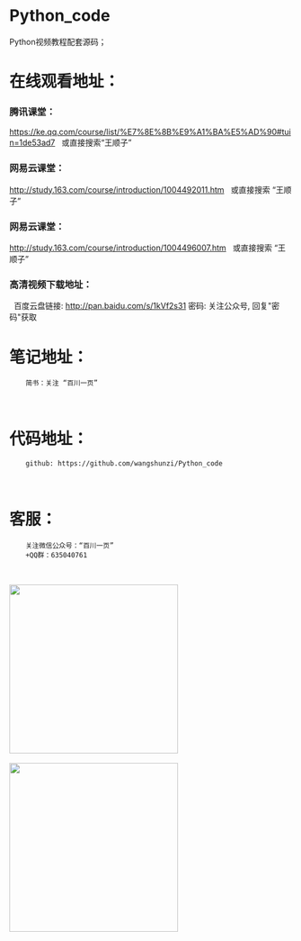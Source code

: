 # Python_code
Python视频教程配套源码；
 
# 在线观看地址：

### 腾讯课堂：
   https://ke.qq.com/course/list/%E7%8E%8B%E9%A1%BA%E5%AD%90#tuin=1de53ad7
   或直接搜索“王顺子”

### 网易云课堂：
   http://study.163.com/course/introduction/1004492011.htm
   或直接搜索 “王顺子”
            
### 网易云课堂：
   http://study.163.com/course/introduction/1004496007.htm
   或直接搜索 “王顺子”

### 高清视频下载地址：
   百度云盘链接: http://pan.baidu.com/s/1kVf2s31  密码: 关注公众号, 回复"密码"获取
     

# 笔记地址：
        简书：关注 “百川一页”
 
# 代码地址：
        github: https://github.com/wangshunzi/Python_code

 
# 客服：
        关注微信公众号：“百川一页”
        +QQ群：635040761
        
        
        <div style="width:300px">
           <img src="https://github.com/wangshunzi/Python_code/blob/master/WeChat.jpg" width="300"/>
           <img src="https://github.com/wangshunzi/Python_code/blob/master/QQ_GROUP.jpg" width="300" />
        </div>
        
